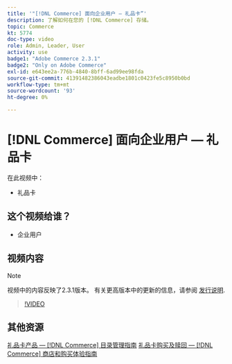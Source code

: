 ```yaml
---
title: '"[!DNL Commerce] 面向企业用户 — 礼品卡”'
description: 了解如何在您的 [!DNL Commerce] 存储。
topic: Commerce
kt: 5774
doc-type: video
role: Admin, Leader, User
activity: use
badge1: "Adobe Commerce 2.3.1"
badge2: "Only on Adobe Commerce"
exl-id: e643ee2a-776b-4840-8bff-6ad99ee98fda
source-git-commit: 41391482386043eadbe1801c0423fe5c8950b0bd
workflow-type: tm+mt
source-wordcount: '93'
ht-degree: 0%

---
```


# [!DNL Commerce] 面向企业用户 — 礼品卡

在此视频中：

- 礼品卡

## 这个视频给谁？

- 企业用户

## 视频内容

>[!NOTE]
>
>视频中的内容反映了2.3.1版本。 有关更高版本中的更新的信息，请参阅 [发行说明](https://experienceleague.adobe.com/docs/commerce-operations/release/notes/overview.html).

>[!VIDEO](https://video.tv.adobe.com/v/35959?quality=12&learn=on)

## 其他资源

[礼品卡产品 —  [!DNL Commerce] 目录管理指南](https://experienceleague.adobe.com/docs/commerce-admin/catalog/products/types/product-gift-card-create.html)
[礼品卡购买及赎回 —  [!DNL Commerce] 商店和购买体验指南](https://experienceleague.adobe.com/docs/commerce-admin/stores-sales/point-of-purchase/gift-cards/product-gift-card-workflow.html)

